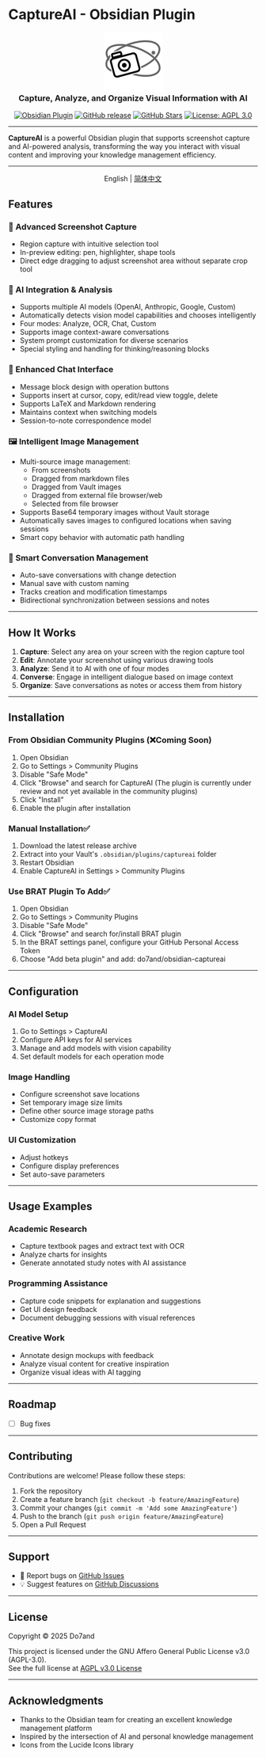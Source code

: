 # CaptureAI - Obsidian Plugin

<div align="center">
  <img src="captureai-logo.svg?raw=true" width="120" height="120" alt="CaptureAI Logo">
  <h3 style="margin-top: 0px;">Capture, Analyze, and Organize Visual Information with AI</h3>
</div>
<div align="center">

[![Obsidian Plugin](https://img.shields.io/badge/Obsidian-Plugin-blueviolet?style=flat-square&logo=obsidian)](https://obsidian.md/plugins?id=captureai)
[![GitHub release](https://img.shields.io/github/v/release/Do7and/captureai?style=flat-square&sort=semver)](https://github.com/Do7and/captureai/releases)
[![GitHub Stars](https://img.shields.io/github/stars/Do7and/captureai?style=flat-square)](https://github.com/Do7and/captureai/stargazers)
[![License: AGPL 3.0](https://img.shields.io/badge/License-AGPL%203.0-blue.svg?style=flat-square)](https://www.gnu.org/licenses/agpl-3.0.en.html)


</div>

---

**CaptureAI** is a powerful Obsidian plugin that supports screenshot capture and AI-powered analysis, transforming the way you interact with visual content and improving your knowledge management efficiency.

---

<div align="center">

English | [简体中文](README.zh.md)

</div>


## Features

### 📸 Advanced Screenshot Capture
- Region capture with intuitive selection tool
- In-preview editing: pen, highlighter, shape tools
- Direct edge dragging to adjust screenshot area without separate crop tool

### 🤖 AI Integration & Analysis
- Supports multiple AI models (OpenAI, Anthropic, Google, Custom)
- Automatically detects vision model capabilities and chooses intelligently
- Four modes: Analyze, OCR, Chat, Custom
- Supports image context-aware conversations
- System prompt customization for diverse scenarios
- Special styling and handling for thinking/reasoning blocks

### 💬 Enhanced Chat Interface
- Message block design with operation buttons
- Supports insert at cursor, copy, edit/read view toggle, delete
- Supports LaTeX and Markdown rendering
- Maintains context when switching models
- Session-to-note correspondence model

### 🖼️ Intelligent Image Management
- Multi-source image management:
  - From screenshots
  - Dragged from markdown files
  - Dragged from Vault images
  - Dragged from external file browser/web
  - Selected from file browser
- Supports Base64 temporary images without Vault storage
- Automatically saves images to configured locations when saving sessions
- Smart copy behavior with automatic path handling

### 📝 Smart Conversation Management
- Auto-save conversations with change detection
- Manual save with custom naming
- Tracks creation and modification timestamps
- Bidirectional synchronization between sessions and notes

---

## How It Works

1. **Capture**: Select any area on your screen with the region capture tool  
2. **Edit**: Annotate your screenshot using various drawing tools  
3. **Analyze**: Send it to AI with one of four modes  
4. **Converse**: Engage in intelligent dialogue based on image context  
5. **Organize**: Save conversations as notes or access them from history

---

## Installation

### From Obsidian Community Plugins (❌Coming Soon)
1. Open Obsidian  
2. Go to Settings > Community Plugins  
3. Disable "Safe Mode"  
4. Click "Browse" and search for CaptureAI  (The plugin is currently under review and not yet available in the community plugins)  
5. Click "Install"  
6. Enable the plugin after installation  

### Manual Installation✅
1. Download the latest release archive  
2. Extract into your Vault's `.obsidian/plugins/captureai` folder  
3. Restart Obsidian  
4. Enable CaptureAI in Settings > Community Plugins  

### Use BRAT Plugin To Add✅
1. Open Obsidian  
2. Go to Settings > Community Plugins  
3. Disable "Safe Mode"  
4. Click "Browse" and search for/install BRAT plugin  
5. In the BRAT settings panel, configure your GitHub Personal Access Token  
6. Choose "Add beta plugin" and add: do7and/obsidian-captureai

---

## Configuration

### AI Model Setup
1. Go to Settings > CaptureAI  
2. Configure API keys for AI services  
3. Manage and add models with vision capability  
4. Set default models for each operation mode

### Image Handling
- Configure screenshot save locations  
- Set temporary image size limits  
- Define other source image storage paths  
- Customize copy format

### UI Customization
- Adjust hotkeys  
- Configure display preferences  
- Set auto-save parameters

---

## Usage Examples

### Academic Research
- Capture textbook pages and extract text with OCR  
- Analyze charts for insights  
- Generate annotated study notes with AI assistance  

### Programming Assistance
- Capture code snippets for explanation and suggestions  
- Get UI design feedback  
- Document debugging sessions with visual references  

### Creative Work
- Annotate design mockups with feedback  
- Analyze visual content for creative inspiration  
- Organize visual ideas with AI tagging  

---

## Roadmap

- [ ] Bug fixes  

---

## Contributing

Contributions are welcome! Please follow these steps:

1. Fork the repository  
2. Create a feature branch (`git checkout -b feature/AmazingFeature`)  
3. Commit your changes (`git commit -m 'Add some AmazingFeature'`)  
4. Push to the branch (`git push origin feature/AmazingFeature`)  
5. Open a Pull Request  

---

## Support

- 🐛 Report bugs on [GitHub Issues](https://github.com/Do7and/captureai/issues)  
- 💡 Suggest features on [GitHub Discussions](https://github.com/Do7and/captureai/discussions)  

---

## License

Copyright © 2025 Do7and

This project is licensed under the GNU Affero General Public License v3.0 (AGPL-3.0).  
See the full license at [AGPL v3.0 License](https://www.gnu.org/licenses/agpl-3.0.en.html)

---

## Acknowledgments

- Thanks to the Obsidian team for creating an excellent knowledge management platform  
- Inspired by the intersection of AI and personal knowledge management  
- Icons from the Lucide Icons library
